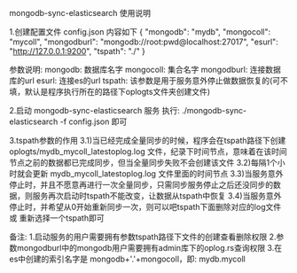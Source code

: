 mongodb-sync-elasticsearch 使用说明

1.创建配置文件 config.json 内容如下 { "mongodb": "mydb", "mongocoll": "mycoll", "mongodburl": "mongodb://root:pwd@localhost:27017", "esurl": "http://127.0.0.1:9200", "tspath": "./" }

参数说明: mongodb: 数据库名字 mongocoll: 集合名字 mongodburl: 连接数据库的url esurl: 连接es的url tspath: 该参数是用于服务意外停止做数据恢复的(可不填，默认是程序执行所在的路径下oplogts文件夹创建文件)

2.启动 mongodb-sync-elasticsearch 服务 执行: ./mongodb-sync-elasticsearch -f config.json 即可

3.tspath参数的作用 3.1)当已经完成全量同步的时候，程序会在tspath路径下创建 oplogts/mydb_mycoll_latestoplog.log 文件，纪录下时间节点，意味着在该时间节点之前的数据都已完成同步，但当全量同步失败不会创建该文件 3.2)每隔1个小时就会更新 mydb_mycoll_latestoplog.log 文件里面的时间节点 3.3)当服务意外停止时，并且不愿意再进行一次全量同步，只需同步服务停止之后还没同步的数据，则服务再次启动时tspath不能改变，让数据从tspath中恢复 3.4)当服务意外停止时，并希望从0开始重新同步一次，则可以吧tspath下面删除对应的log文件 或 重新选择一个tspath即可

备注: 1.启动服务的用户需要拥有参数tspath路径下文件的创建查看删除权限 2.参数mongodburl中的mongodb用户需要拥有admin库下的oplog.rs查询权限 3.在es中创建的索引名字是 mongodb+'.'+mongocoll，即: mydb.mycoll